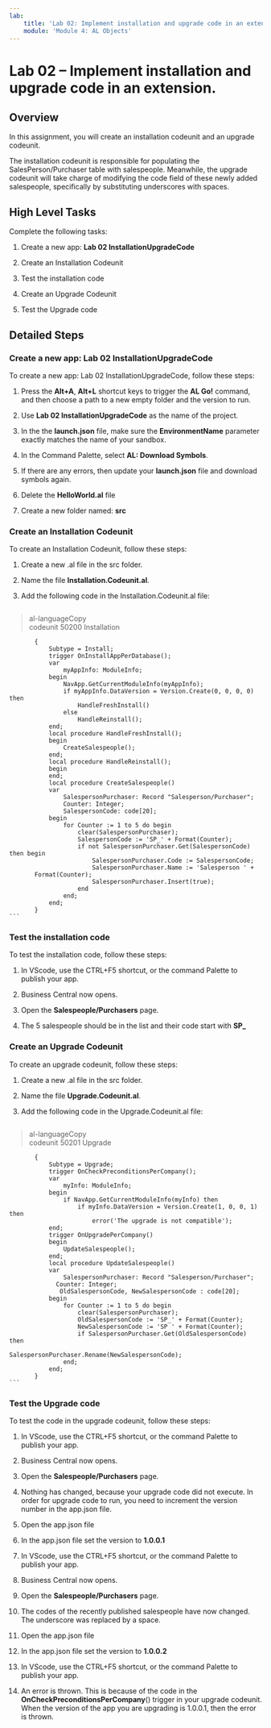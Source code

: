 ```yaml
---
lab:
    title: 'Lab 02: Implement installation and upgrade code in an extension'
    module: 'Module 4: AL Objects'
---
```

Lab 02 – Implement installation and upgrade code in an extension.
=================================================================

Overview
--------

In this assignment, you will create an installation codeunit and an upgrade
codeunit.

The installation codeunit is responsible for populating the SalesPerson/Purchaser table with salespeople. Meanwhile, the upgrade codeunit will take charge of modifying the code field of these newly added salespeople, specifically by substituting underscores with spaces.

High Level Tasks
----------------

Complete the following tasks:

1.  Create a new app: **Lab 02 InstallationUpgradeCode**

2.  Create an Installation Codeunit

3.  Test the installation code

4.  Create an Upgrade Codeunit

5.  Test the Upgrade code

Detailed Steps
--------------

### Create a new app: Lab 02 InstallationUpgradeCode

To create a new app: Lab 02 InstallationUpgradeCode, follow these steps:

1.  Press the **Alt+A**, **Alt+L** shortcut keys to trigger the **AL Go!**
    command, and then choose a path to a new empty folder and the version to
    run.

2.  Use **Lab 02 InstallationUpgradeCode** as the name of the project.

3.  In the the **launch.json** file, make sure the **EnvironmentName** parameter
    exactly matches the name of your sandbox.

4.  In the Command Palette, select **AL: Download Symbols**.

5.  If there are any errors, then update your **launch.json** file and download
    symbols again.

6.  Delete the **HelloWorld.al** file

7.  Create a new folder named: **src**

### Create an Installation Codeunit

To create an Installation Codeunit, follow these steps:

1.  Create a new .al file in the src folder.

2.  Name the file **Installation.Codeunit.al**.

3.  Add the following code in the Installation.Codeunit.al file:

    ```
>   al-languageCopy  
>   codeunit 50200 Installation

           {  
               Subtype = Install;
               trigger OnInstallAppPerDatabase();
               var
                   myAppInfo: ModuleInfo;
               begin
                   NavApp.GetCurrentModuleInfo(myAppInfo);
                   if myAppInfo.DataVersion = Version.Create(0, 0, 0, 0) then
                       HandleFreshInstall()
                   else
                       HandleReinstall();
               end;
               local procedure HandleFreshInstall();
               begin
                   CreateSalespeople();
               end;
               local procedure HandleReinstall();
               begin
               end;
               local procedure CreateSalespeople()
               var
                   SalespersonPurchaser: Record "Salesperson/Purchaser";
                   Counter: Integer;
                   SalespersonCode: code[20];
               begin
                   for Counter := 1 to 5 do begin
                       clear(SalespersonPurchaser);
                       SalespersonCode := 'SP_' + Format(Counter);
                       if not SalespersonPurchaser.Get(SalespersonCode) then begin
                           SalespersonPurchaser.Code := SalespersonCode;
                           SalespersonPurchaser.Name := 'Salesperson ' +
           Format(Counter);
                           SalespersonPurchaser.Insert(true);
                       end
                   end;
               end;
           }
    ```
### Test the installation code

To test the installation code, follow these steps:

1.  In VScode, use the CTRL+F5 shortcut, or the command Palette to publish your
    app.

2.  Business Central now opens.

3.  Open the **Salespeople/Purchasers** page.

4.  The 5 salespeople should be in the list and their code start with **SP\_**

### Create an Upgrade Codeunit

To create an upgrade codeunit, follow these steps:

1.  Create a new .al file in the src folder.

2.  Name the file **Upgrade.Codeunit.al**.

3.  Add the following code in the Upgrade.Codeunit.al file:
   
    ```
>   al-languageCopy  
>   codeunit 50201 Upgrade

           {
               Subtype = Upgrade;
               trigger OnCheckPreconditionsPerCompany();
               var
                   myInfo: ModuleInfo;
               begin
                   if NavApp.GetCurrentModuleInfo(myInfo) then
                       if myInfo.DataVersion = Version.Create(1, 0, 0, 1) then
                           error('The upgrade is not compatible');
               end;
               trigger OnUpgradePerCompany()
               begin
                   UpdateSalespeople();
               end;
               local procedure UpdateSalespeople()
               var
                   SalespersonPurchaser: Record "Salesperson/Purchaser";
                 Counter: Integer;
                  OldSalespersonCode, NewSalespersonCode : code[20];
               begin
                   for Counter := 1 to 5 do begin
                       clear(SalespersonPurchaser);
                       OldSalespersonCode := 'SP_' + Format(Counter);
                       NewSalespersonCode := 'SP ' + Format(Counter);
                       if SalespersonPurchaser.Get(OldSalespersonCode) then
                           SalespersonPurchaser.Rename(NewSalespersonCode);
                   end;
               end;
           }
    ```
    
### Test the Upgrade code

To test the code in the upgrade codeunit, follow these steps:

1.  In VScode, use the CTRL+F5 shortcut, or the command Palette to publish your
    app.

2.  Business Central now opens.

3.  Open the **Salespeople/Purchasers** page.

4.  Nothing has changed, because your upgrade code did not execute. In order for
    upgrade code to run, you need to increment the version number in the
    app.json file.

5.  Open the app.json file

6.  In the app.json file set the version to **1.0.0.1**

7.  In VScode, use the CTRL+F5 shortcut, or the command Palette to publish your
    app.

8.  Business Central now opens.

9.  Open the **Salespeople/Purchasers** page.

10. The codes of the recently published salespeople have now changed. The
    underscore was replaced by a space.

11. Open the app.json file

12. In the app.json file set the version to **1.0.0.2**

13. In VScode, use the CTRL+F5 shortcut, or the command Palette to publish your
    app.

14. An error is thrown. This is because of the code in the
    **OnCheckPreconditionsPerCompany**() trigger in your upgrade codeunit. When
    the version of the app you are upgrading is 1.0.0.1, then the error is
    thrown.
